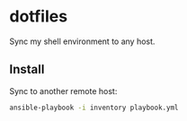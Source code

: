 # dotfiles

Sync my shell environment to any host.

## Install

Sync to another remote host:

```sh
ansible-playbook -i inventory playbook.yml
```
